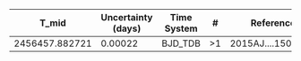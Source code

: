 |T_mid|Uncertainty (days)           |Time System|#                                            |Reference                           |
|-----|-----------------------------|-----------|---------------------------------------------|------------------------------------|
|2456457.882721|0.00022                      |BJD_TDB    |>1                                           |2015AJ....150...33B                 |
